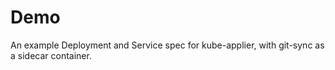 # Demo

An example Deployment and Service spec for kube-applier, with git-sync as a sidecar container.
